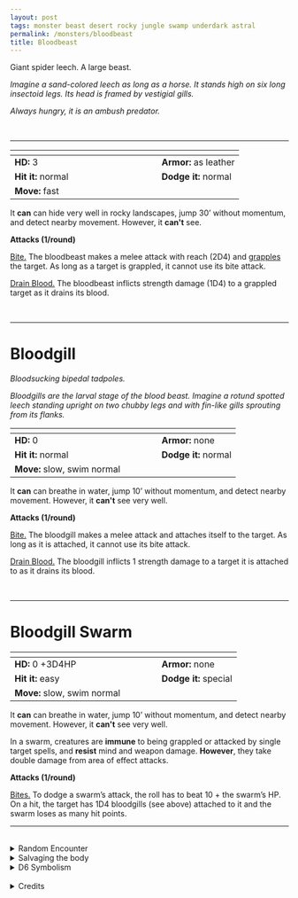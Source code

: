```yaml
---
layout: post
tags: monster beast desert rocky jungle swamp underdark astral
permalink: /monsters/bloodbeast
title: Bloodbeast
---
```


Giant spider leech. A large beast.

_Imagine a sand-colored leech as long as a horse. It stands high on six long insectoid legs. Its head is framed by vestigial gills._

_Always hungry, it is an ambush predator._

<br>

---

|  <span style="display: inline-block; width:250px"></span>  |  |
| -------- | --------|
| **HD:** 3 | **Armor:** as leather  |
| **Hit it:** normal    | **Dodge it:** normal  |
| **Move:** fast     |   | 

It **can** can hide very well in rocky landscapes, jump 30’ without momentum, and detect nearby movement.
However, it **can't** see.
  
**Attacks (1/round)**

<ins>Bite.</ins> The bloodbeast makes a melee attack with reach (2D4) and [grapples](/2020/11/10/extra-rules/conditions) the target. As long as a target is grappled, it cannot use its bite attack.

<ins>Drain Blood.</ins> The bloodbeast inflicts strength damage (1D4) to a grappled target as it drains its blood.

<br>

---

# Bloodgill

_Bloodsucking bipedal tadpoles._

_Bloodgills are the larval stage of the blood beast. Imagine a rotund spotted leech standing upright on two chubby legs and with fin-like gills sprouting from its flanks._

|  <span style="display: inline-block; width:250px"></span>  |  |
| -------- | --------|
| **HD:** 0 | **Armor:** none  |
| **Hit it:** normal    | **Dodge it:** normal  |
| **Move:** slow, swim normal     |   | 

It **can** can breathe in water, jump 10’ without momentum, and detect nearby movement.
However, it **can't** see very well.

**Attacks (1/round)**

<ins>Bite.</ins> The bloodgill makes a melee attack and attaches itself to the target. As long as it is attached, it cannot use its bite attack.

<ins>Drain Blood.</ins> The bloodgill inflicts 1 strength damage to a target it is attached to as it drains its blood.

<br>

---

# Bloodgill Swarm

|  <span style="display: inline-block; width:250px"></span>  |  |
| -------- | --------|
| **HD:** 0 +3D4HP | **Armor:** none  |
| **Hit it:** easy    | **Dodge it:** special  |
| **Move:** slow, swim normal     |   | 

It **can** can breathe in water, jump 10’ without momentum, and detect nearby movement.
However, it **can't** see very well.

In a swarm, creatures are **immune** to being grappled or attacked by single target spells, and **resist** mind and weapon damage. **However**, they take double damage from area of effect attacks.

**Attacks (1/round)**

<ins>Bites.</ins> To dodge a swarm’s attack, the roll has to beat 10 + the swarm’s HP.  On a hit, the target has 1D4 bloodgills (see above) attached to it and the swarm loses as many hit points.
<br>

---

<br>

<details markdown="1">
<summary>Random Encounter</summary>

1. **Monster:** 1 bloodbeast or 1D6 bloodgills or 1 bloodgill swarm.
1. **Lair:** Deep mud pond with mummified animal corpses preserved in it. 2-6 chance there are clusters of reddish eggs. <br>    &nbsp; OR <br>    **Omen:** The smell of fresh mud.
1. **Spoor:** A carcass, sucked dry of its blood.
1. **Tracks:** Small drying mud puddles.
1. **Trace:** A lone, stranded bloodgill.
1. **Trace:** A wounded herbivore, a large lamprey bite on its side.
</details>

<details markdown="1">
<summary>Salvaging the body</summary>

Blood beast meat is a delicacy in certain cultures, and tastes of iron. Its drool can be used to prevent scarring.

<span class="alchemy">**Leech Drool**. Prevents scarring and pain from an open wound.</span>

</details>

<details markdown="1">
<summary>D6 Symbolism</summary>

In local cultures the bat is a symbol of ...

1. Medicine
1. Eroticism
1. Filth
1. Vampires
1. Nightmares
1. Cursed
</details>

<br>

<details markdown="1">
<summary>Credits</summary>
The bloodbeast and the bloodgill are original creations of [Richard J. Leblanc Jr](http://savevsdragon.blogspot.com/2012/11/new-oebx1e-monster-bloodgill_20.html) originally for his* Starmaster* sci-fi game. It's weird and I love the idea of being sucked dry by a swarm of bipedal tadpoles. — SaltyGoo
</details>
